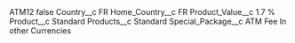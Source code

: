 <?xml version="1.0" encoding="UTF-8"?>
<CustomMetadata xmlns="http://soap.sforce.com/2006/04/metadata" xmlns:xsi="http://www.w3.org/2001/XMLSchema-instance" xmlns:xsd="http://www.w3.org/2001/XMLSchema">
    <label>ATM12</label>
    <protected>false</protected>
    <values>
        <field>Country__c</field>
        <value xsi:type="xsd:string">FR</value>
    </values>
    <values>
        <field>Home_Country__c</field>
        <value xsi:type="xsd:string">FR</value>
    </values>
    <values>
        <field>Product_Value__c</field>
        <value xsi:type="xsd:string">1.7 %</value>
    </values>
    <values>
        <field>Product__c</field>
        <value xsi:type="xsd:string">Standard</value>
    </values>
    <values>
        <field>Products__c</field>
        <value xsi:type="xsd:string">Standard</value>
    </values>
    <values>
        <field>Special_Package__c</field>
        <value xsi:type="xsd:string">ATM Fee In other Currencies</value>
    </values>
</CustomMetadata>
